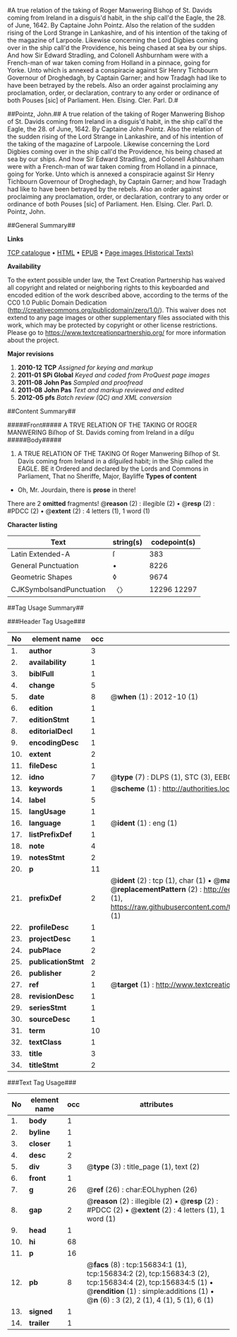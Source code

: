 #A true relation of the taking of Roger Manwering Bishop of St. Davids coming from Ireland in a disguis'd habit, in the ship call'd the Eagle, the 28. of June, 1642. By Captaine John Pointz. Also the relation of the sudden rising of the Lord Strange in Lankashire, and of his intention of the taking of the magazine of Larpoole. Likewise concerning the Lord Digbies coming over in the ship call'd the Providence, his being chased at sea by our ships. And how Sir Edward Stradling, and Colonell Ashburnham were with a French-man of war taken coming from Holland in a pinnace, going for Yorke. Unto which is annexed a conspiracie against Sir Henry Tichbourn Governour of Droghedagh, by Captain Garner; and how Tradagh had like to have been betrayed by the rebels. Also an order against proclaiming any proclamation, order, or declaration, contrary to any order or ordinance of both Pouses [sic] of Parliament. Hen. Elsing. Cler. Parl. D.#

##Pointz, John.##
A true relation of the taking of Roger Manwering Bishop of St. Davids coming from Ireland in a disguis'd habit, in the ship call'd the Eagle, the 28. of June, 1642. By Captaine John Pointz. Also the relation of the sudden rising of the Lord Strange in Lankashire, and of his intention of the taking of the magazine of Larpoole. Likewise concerning the Lord Digbies coming over in the ship call'd the Providence, his being chased at sea by our ships. And how Sir Edward Stradling, and Colonell Ashburnham were with a French-man of war taken coming from Holland in a pinnace, going for Yorke. Unto which is annexed a conspiracie against Sir Henry Tichbourn Governour of Droghedagh, by Captain Garner; and how Tradagh had like to have been betrayed by the rebels. Also an order against proclaiming any proclamation, order, or declaration, contrary to any order or ordinance of both Pouses [sic] of Parliament. Hen. Elsing. Cler. Parl. D.
Pointz, John.

##General Summary##

**Links**

[TCP catalogue](http://www.ota.ox.ac.uk/tcp/)  • 
[HTML](http://tei.it.ox.ac.uk/tcp/Texts-HTML/free/A90/A90918.html)  • 
[EPUB](http://tei.it.ox.ac.uk/tcp/Texts-EPUB/free/A90/A90918.epub) • 
[Page images (Historical Texts)](https://historicaltexts.jisc.ac.uk/eebo-99860749e)

**Availability**

To the extent possible under law, the Text Creation Partnership has waived all copyright and related or neighboring rights to this keyboarded and encoded edition of the work described above, according to the terms of the CC0 1.0 Public Domain Dedication (http://creativecommons.org/publicdomain/zero/1.0/). This waiver does not extend to any page images or other supplementary files associated with this work, which may be protected by copyright or other license restrictions. Please go to https://www.textcreationpartnership.org/ for more information about the project.

**Major revisions**

1. __2010-12__ __TCP__ *Assigned for keying and markup*
1. __2011-01__ __SPi Global__ *Keyed and coded from ProQuest page images*
1. __2011-08__ __John Pas__ *Sampled and proofread*
1. __2011-08__ __John Pas__ *Text and markup reviewed and edited*
1. __2012-05__ __pfs__ *Batch review (QC) and XML conversion*

##Content Summary##

#####Front#####
A TRVE RELATION OF THE TAKING Of ROGER MANWERING Biſhop of St. Davids coming from Ireland in a diſgu
#####Body#####

1. A TRUE RELATION OF THE TAKING Of Roger Manwering Biſhop of St. Davis coming from Ireland in a diſguiſed habit; in the Ship called the EAGLE.
BE it Ordered and declared by the Lords and Commons in Parliament, That no Sheriffe, Major, Bayliffe
**Types of content**

  * Oh, Mr. Jourdain, there is **prose** in there!

There are 2 **omitted** fragments! 
 @__reason__ (2) : illegible (2)  •  @__resp__ (2) : #PDCC (2)  •  @__extent__ (2) : 4 letters (1), 1 word (1)

**Character listing**


|Text|string(s)|codepoint(s)|
|---|---|---|
|Latin Extended-A|ſ|383|
|General Punctuation|•|8226|
|Geometric Shapes|◊|9674|
|CJKSymbolsandPunctuation|〈〉|12296 12297|

##Tag Usage Summary##

###Header Tag Usage###

|No|element name|occ|attributes|
|---|---|---|---|
|1.|__author__|3||
|2.|__availability__|1||
|3.|__biblFull__|1||
|4.|__change__|5||
|5.|__date__|8| @__when__ (1) : 2012-10 (1)|
|6.|__edition__|1||
|7.|__editionStmt__|1||
|8.|__editorialDecl__|1||
|9.|__encodingDesc__|1||
|10.|__extent__|2||
|11.|__fileDesc__|1||
|12.|__idno__|7| @__type__ (7) : DLPS (1), STC (3), EEBO-CITATION (1), PROQUEST (1), VID (1)|
|13.|__keywords__|1| @__scheme__ (1) : http://authorities.loc.gov/ (1)|
|14.|__label__|5||
|15.|__langUsage__|1||
|16.|__language__|1| @__ident__ (1) : eng (1)|
|17.|__listPrefixDef__|1||
|18.|__note__|4||
|19.|__notesStmt__|2||
|20.|__p__|11||
|21.|__prefixDef__|2| @__ident__ (2) : tcp (1), char (1)  •  @__matchPattern__ (2) : ([0-9\-]+):([0-9IVX]+) (1), (.+) (1)  •  @__replacementPattern__ (2) : http://eebo.chadwyck.com/downloadtiff?vid=$1&page=$2 (1), https://raw.githubusercontent.com/textcreationpartnership/Texts/master/tcpchars.xml#$1 (1)|
|22.|__profileDesc__|1||
|23.|__projectDesc__|1||
|24.|__pubPlace__|2||
|25.|__publicationStmt__|2||
|26.|__publisher__|2||
|27.|__ref__|1| @__target__ (1) : http://www.textcreationpartnership.org/docs/. (1)|
|28.|__revisionDesc__|1||
|29.|__seriesStmt__|1||
|30.|__sourceDesc__|1||
|31.|__term__|10||
|32.|__textClass__|1||
|33.|__title__|3||
|34.|__titleStmt__|2||


###Text Tag Usage###

|No|element name|occ|attributes|
|---|---|---|---|
|1.|__body__|1||
|2.|__byline__|1||
|3.|__closer__|1||
|4.|__desc__|2||
|5.|__div__|3| @__type__ (3) : title_page (1), text (2)|
|6.|__front__|1||
|7.|__g__|26| @__ref__ (26) : char:EOLhyphen (26)|
|8.|__gap__|2| @__reason__ (2) : illegible (2)  •  @__resp__ (2) : #PDCC (2)  •  @__extent__ (2) : 4 letters (1), 1 word (1)|
|9.|__head__|1||
|10.|__hi__|68||
|11.|__p__|16||
|12.|__pb__|8| @__facs__ (8) : tcp:156834:1 (1), tcp:156834:2 (2), tcp:156834:3 (2), tcp:156834:4 (2), tcp:156834:5 (1)  •  @__rendition__ (1) : simple:additions (1)  •  @__n__ (6) : 3 (2), 2 (1), 4 (1), 5 (1), 6 (1)|
|13.|__signed__|1||
|14.|__trailer__|1||
